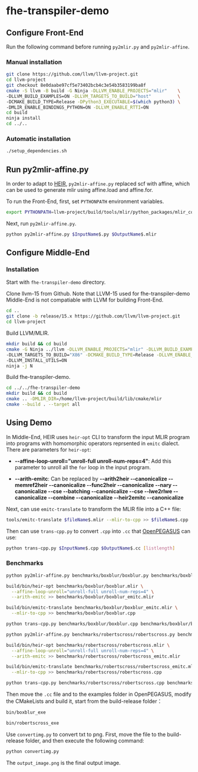 # fhe-transpiler-demo

## Configure Front-End

Run the following command before running ```py2mlir.py``` and ```py2mlir-affine```.

### Manual installation

```bash
git clone https://github.com/llvm/llvm-project.git
cd llvm-project
git checkout 8e0daabe97cf5e73402bcb4c3e54b3583199ba8f
cmake -S llvm -B build -G Ninja -DLLVM_ENABLE_PROJECTS="mlir"    \
-DLLVM_BUILD_EXAMPLES=ON -DLLVM_TARGETS_TO_BUILD="host"          \
-DCMAKE_BUILD_TYPE=Release -DPython3_EXECUTABLE=$(which python3) \
-DMLIR_ENABLE_BINDINGS_PYTHON=ON -DLLVM_ENABLE_RTTI=ON
cd build
ninja install
cd ../..
```

### Automatic installation

```bash
./setup_dependencies.sh
```

## Run py2mlir-affine.py
In order to adapt to [HEIR](https://github.com/heir-compiler/HEIR),
```py2mlir-affine.py``` replaced scf with affine, which can be used
to generate mlir using affine.load and affine.for.

To run the Front-End, first, set ```PYTHONPATH``` environment variables.

```bash
export PYTHONPATH=llvm-project/build/tools/mlir/python_packages/mlir_core:${PYTHONPATH}
```

Next, run ```py2mlir-affine.py```.

```bash
python py2mlir-affine.py $InputName$.py $OutputName$.mlir
```

## Configure Middle-End
### Installation
Start with ``fhe-transpiler-demo`` directory.

Clone llvm-15 from Github. Note that LLVM-15 used for fhe-transpiler-demo
Middle-End is not compatiable with LLVM for building Front-End.
```bash
cd ..
git clone -b release/15.x https://github.com/llvm/llvm-project.git
cd llvm-project
```

Build LLVM/MLIR.
```bash
mkdir build && cd build
cmake -G Ninja ../llvm -DLLVM_ENABLE_PROJECTS="mlir" -DLLVM_BUILD_EXAMPLES=ON \
-DLLVM_TARGETS_TO_BUILD="X86" -DCMAKE_BUILD_TYPE=Release -DLLVM_ENABLE_ASSERTIONS=ON \
-DLLVM_INSTALL_UTILS=ON
ninja -j N
```

Build fhe-transpiler-demo.
```sh
cd ../../fhe-transpiler-demo
mkdir build && cd build
cmake .. -DMLIR_DIR=/home/llvm-project/build/lib/cmake/mlir
cmake --build . --target all
```

## Using Demo
In Middle-End, HEIR uses `heir-opt` CLI to transform the input
MLIR program into programs with homomorphic operators 
reprsented in `emitc` dialect. There are parameters for 
`heir-opt`:

+ **--affine-loop-unroll="unroll-full unroll-num-reps=4"**: 
Add this parameter to unroll all the `for` loop in the 
input program.

+ **--arith-emitc**:
Can be replaced by **--arith2heir --canonicalize --memref2heir --canonicalize
--func2heir --canonicalize --nary --canonicalize --cse --batching --canonicalize --cse
 --lwe2rlwe --canonicalize --combine --canonicalize --heir2emitc --canonicalize**

Next, can use `emitc-translate` to transform the MLIR file
into a C++ file:
```bash
tools/emitc-translate $fileName$.mlir --mlir-to-cpp >> $fileName$.cpp
```

Then can use `trans-cpp.py` to convert `.cpp` into `.cc` that [OpenPEGASUS](https://github.com/Alibaba-Gemini-Lab/OpenPEGASUS) can use:
```bash
python trans-cpp.py $InputName$.cpp $OutputName$.cc [listlength]
```

### Benchmarks
```bash
python py2mlir-affine.py benchmarks/boxblur/boxblur.py benchmarks/boxblur/boxblur.mlir

build/bin/heir-opt benchmarks/boxblur/boxblur.mlir \
  --affine-loop-unroll="unroll-full unroll-num-reps=4" \
  --arith-emitc >> benchmarks/boxblur/boxblur_emitc.mlir

build/bin/emitc-translate benchmarks/boxblur/boxblur_emitc.mlir \
  --mlir-to-cpp >> benchmarks/boxblur/boxblur.cpp

python trans-cpp.py benchmarks/boxblur/boxblur.cpp benchmarks/boxblur/boxblur.cc benchmarks/boxblur/test.png
```
```bash
python py2mlir-affine.py benchmarks/robertscross/robertscross.py benchmarks/robertscross/robertscross.mlir

build/bin/heir-opt benchmarks/robertscross/robertscross.mlir \
  --affine-loop-unroll="unroll-full unroll-num-reps=4" \
  --arith-emitc >> benchmarks/robertscross/robertscross_emitc.mlir

build/bin/emitc-translate benchmarks/robertscross/robertscross_emitc.mlir \
  --mlir-to-cpp >> benchmarks/robertscross/robertscross.cpp

python trans-cpp.py benchmarks/robertscross/robertscross.cpp benchmarks/robertscross/robertscross.cc benchmarks/robertscross/test.png
```

Then move the `.cc` file and to the examples folder in OpenPEGASUS, modify the CMakeLists and build it, start from the build-release folder：
```bash
bin/boxblur_exe
```
```bash
bin/robertscross_exe
```

Use `convertimg.py` to convert txt to png. First, move the file to the build-release folder, and then execute the following command:
```bash
python convertimg.py
```

The `output_image.png` is the final output image.
